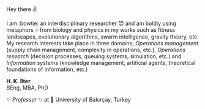 Hey there :v:

I am  :bowtie: an interdisciplinary researcher :smiling_imp: and am boldly using metaphors :notes: from biology and physics in my works such as fitness landscapes, evolutionary algorithms, swarm intelligence, gravity theory, etc. My research interests take place in three domains; _Operations management_ (supply chain management, complexity in operations, etc.), _Operations research_ (decision processes, queuing systems, simulation, etc.) and _Information systems_ (knowledge management, artificial agents, theoretical foundations of information, etc.)

**H. K. İlter**  
BEng, MBA, PhD

✨ _Professor_ ✨ at :circus_tent: University of Bakırçay, Turkey


<!-- [![hkilter's GitHub stats](https://github-readme-stats.vercel.app/api?username=hkilter)](https://github.com/anuraghazra/github-readme-stats&count_private=true&show_icons=true&theme=radical) -->


<!--
**hkilter/hkilter** is a ✨ _special_ ✨ repository because its `README.md` (this file) appears on your GitHub profile.

Here are some ideas to get you started:

- 🔭 I’m currently working on :circus_tent: University of Bakırçay
- 🌱 I’m currently learning :milky_way:
- 👯 I’m looking to collaborate on something
- 🤔 I’m looking for help with nothing
- 💬 Ask me about anything
- 📫 How to reach me: :link:
- 😄 Pronouns: ...
- ⚡ Fun fact: ...
-->
